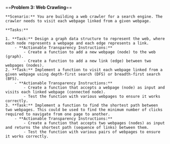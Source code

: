 ==**Problem 3: Web Crawling**==
	
	**Scenario:** You are building a web crawler for a search engine. The crawler needs to visit each webpage linked from a given webpage.
	
	**Tasks:**
	
	1. **Task:** Design a graph data structure to represent the web, where each node represents a webpage and each edge represents a link.
	    - **Actionable Transparency Instructions:**
	        - Create a function to add a new webpage (node) to the web (graph).
	        - Create a function to add a new link (edge) between two webpages (nodes).
	2. **Task:** Implement a function to visit each webpage linked from a given webpage using depth-first search (DFS) or breadth-first search (BFS).
	    - **Actionable Transparency Instructions:**
	        - Create a function that accepts a webpage (node) as input and visits each linked webpage (connected node).
	        - Test the function with various webpages to ensure it works correctly.
	3. **Task:** Implement a function to find the shortest path between two webpages. This could be used to find the minimum number of clicks required to navigate from one page to another.
	    - **Actionable Transparency Instructions:**
	        - Create a function that accepts two webpages (nodes) as input and returns the shortest path (sequence of links) between them.
	        - Test the function with various pairs of webpages to ensure it works correctly.